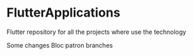 # FlutterApplications
Flutter repository for all the projects where use the technology

Some changes
Bloc patron branches
